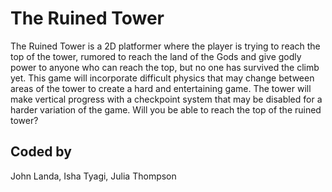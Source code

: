 # The Ruined Tower
The Ruined Tower is a 2D platformer where the player is trying to reach the top of the tower, rumored to reach the land of the Gods and give godly power to anyone who can reach the top, but no one has survived the climb yet. This game will incorporate difficult physics that may change between areas of the tower to create a hard and entertaining game. The tower will make vertical progress with a checkpoint system that may be disabled for a harder variation of the game. Will you be able to reach the top of the ruined tower?

## Coded by
John Landa, Isha Tyagi, Julia Thompson
